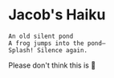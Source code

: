 # Jacob's Haiku
```
An old silent pond
A frog jumps into the pond—
Splash! Silence again.

```
Please don't think this is :poop: